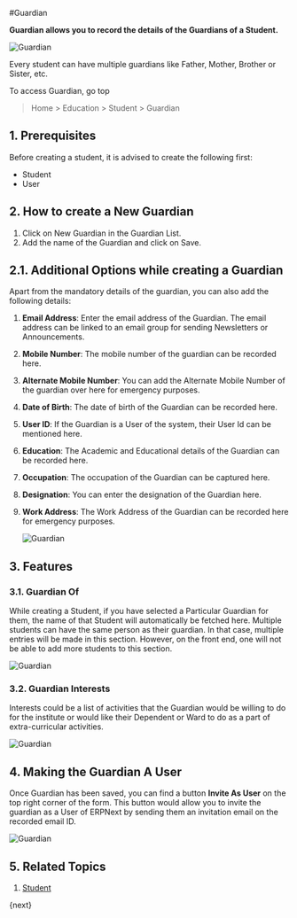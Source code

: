 <!-- add-breadcrumbs -->
#Guardian

**Guardian allows you to record the details of the Guardians of a **Student**.**

![Guardian](/docs/assets/img/education/education-guardian-1.png)

Every student can have multiple guardians like Father, Mother, Brother or Sister, etc. 

To access Guardian, go top

> Home > Education > Student > Guardian

## 1. Prerequisites

Before creating a student, it is advised to create the following first:

* Student
* User 

## 2. How to create a New Guardian

1. Click on New Guardian in the Guardian List. 
1. Add the name of the Guardian and click on Save.

## 2.1. Additional Options while creating a Guardian

Apart from the mandatory details of the guardian, you can also add the following details:

1. **Email Address**: Enter the email address of the Guardian. The email address can be linked to an email group for sending Newsletters or Announcements. 
2. **Mobile Number**: The mobile number of the guardian can be recorded here.
3. **Alternate Mobile Number**: You can add the Alternate Mobile Number of the guardian over here for emergency purposes.
4. **Date of Birth**: The date of birth of the Guardian can be recorded here.
5. **User ID**: If the Guardian is a User of the system, their User Id can be mentioned here.
6. **Education**: The Academic and Educational details of the Guardian can be recorded here.
7. **Occupation**: The occupation of the Guardian can be captured here.
8. **Designation**: You can enter the designation of the Guardian here.
9. **Work Address**: The Work Address of the Guardian can be recorded here for emergency purposes.

    ![Guardian](/docs/assets/img/education/education-guardian-1.png)

## 3. Features

### 3.1. Guardian Of

While creating a Student, if you have selected a Particular Guardian for them, the name of that Student will automatically be fetched here. Multiple students can have the same person as their guardian. In that case, multiple entries will be made in this section. However, on the front end, one will not be able to add more students to this section.

![Guardian](/docs/assets/img/education/education-guardian-2.png)

### 3.2. Guardian Interests

Interests could be a list of activities that the Guardian would be willing to do for the institute or would like their Dependent or Ward to do as a part of extra-curricular activities.

![Guardian](/docs/assets/img/education/education-guardian-3.png)

## 4. Making the Guardian A User

Once Guardian has been saved, you can find a button **Invite As User** on the top right corner of the form. This button would allow you to invite the guardian as a User of ERPNext by sending them an invitation email on the recorded email ID. 

![Guardian](/docs/assets/img/education/education-guardian-4.png)
 
## 5. Related Topics

1. [Student](/docs/user/manual/en/education/student)

{next}

